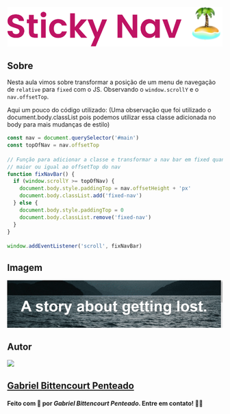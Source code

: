 <div align="center">
  <img src=".github/../../.github/Day21-img/title-day21.svg">
</div>

## Sobre
Nesta aula vimos sobre transformar a posição de um menu de navegação de `relative` para `fixed` com o JS. Observando o `window.scrollY` e o `nav.offsetTop`.

Aqui um pouco do código utilizado:
(Uma observação que foi utilizado o document.body.classList pois podemos utilizar essa classe adicionada no body para mais mudanças de estilo)
```javascript
const nav = document.querySelector('#main')
const topOfNav = nav.offsetTop

// Função para adicionar a classe e transformar a nav bar em fixed quando o valor de scrollY for
// maior ou igual ao offsetTop do nav
function fixNavBar() {
  if (window.scrollY >= topOfNav) {
    document.body.style.paddingTop = nav.offsetHeight + 'px'
    document.body.classList.add('fixed-nav')
  } else {
    document.body.style.paddingTop = 0
    document.body.classList.remove('fixed-nav')
  }
}

window.addEventListener('scroll', fixNavBar)
```

## Imagem
<div align="center">
  <img src=".github/../../.github/Day21-img/day21.gif" width="800">
</div>

## Autor
<img src="https://unavatar.now.sh/github/gabrlcj" width="175" />

## [Gabriel Bittencourt Penteado](https://www.linkedin.com/in/gabriel-bittencourt-penteado/)

#### Feito com 🤎 por *Gabriel Bittencourt Penteado*. Entre em contato! 👋🏽